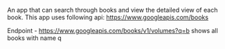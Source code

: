 An app that can search through books and view the detailed view of each
book. This app uses following api:
https://www.googleapis.com/books

Endpoint - https://www.googleapis.com/books/v1/volumes?q=b
shows all books with name q